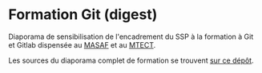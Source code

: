 # Formation Git (digest)

Diaporama de sensibilisation de l'encadrement du SSP à la formation à Git et Gitlab dispensée au [MASAF](https://agriculture.gouv.fr/) et au [MTECT](https://www.ecologie.gouv.fr/).

Les sources du diaporama complet de formation se trouvent [sur ce dépôt](https://github.com/SSM-Agriculture/formation-git).
